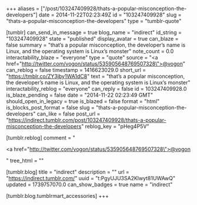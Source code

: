 +++
aliases = ["/post/103247409928/thats-a-popular-misconception-the-developers"]
date = 2014-11-22T02:23:49Z
id = "103247409928"
slug = "thats-a-popular-misconception-the-developers"
type = "tumblr-quote"

[tumblr]
can_send_in_message = true
blog_name = "indirect"
id_string = "103247409928"
state = "published"
display_avatar = true
can_blaze = false
summary = "that’s a popular misconception, the developer’s name is Linux, and the operating system is Linux’s monster"
note_count = 0.0
interactability_blaze = "everyone"
type = "quote"
source = "<a href=\"http://twitter.com/vogon/status/535905648769507328\">@vogon</a>"
can_reblog = false
timestamp = 1416623029.0
short_url = "https://tmblr.co/ZY3jby1WA1dC8"
text = "that’s a popular misconception, the developer’s name is Linux, and the operating system is Linux’s monster"
interactability_reblog = "everyone"
can_reply = false
id = 103247409928.0
is_blaze_pending = false
date = "2014-11-22 02:23:49 GMT"
should_open_in_legacy = true
is_blazed = false
format = "html"
is_blocks_post_format = false
slug = "thats-a-popular-misconception-the-developers"
can_like = false
post_url = "https://indirect.tumblr.com/post/103247409928/thats-a-popular-misconception-the-developers"
reblog_key = "pHeg4P5V"

[tumblr.reblog]
comment = "<p><a href=\"http://twitter.com/vogon/status/535905648769507328\">@vogon</a></p>"
tree_html = ""

[tumblr.blog]
title = "indirect"
description = ""
url = "https://indirect.tumblr.com/"
uuid = "t:PgyUJU3SA2Klwyt81UWAwQ"
updated = 1739757070.0
can_show_badges = true
name = "indirect"

[tumblr.blog.tumblrmart_accessories]
+++
